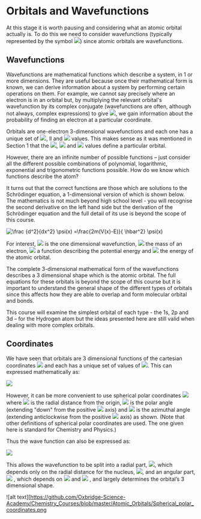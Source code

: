 # Orbitals and Wavefunctions

At this stage it is worth pausing and considering what an atomic orbital actually is. To do this we need to consider wavefunctions (typically represented by the symbol <img src="https://render.githubusercontent.com/render/math?math=\psi ">) 
since atomic orbitals are wavefunctions. 

## Wavefunctions

Wavefunctions are mathematical functions which describe a system, in 1 or more dimensions. They are useful because once their mathematical form is known, we can derive information about a system by performing certain operations on them. For example, we cannot say precisely where an electron is in an orbital but, by multiplying the relevant orbital's wavefunction by its complex conjugate (wavefunctions are often, although not always, complex expressions) to give <img src="https://render.githubusercontent.com/render/math?math=|\psi|^2">, we gain information about the probability of finding an electron at a particular coordinate.

Orbitals are one-electron 3-dimensional wavefunctions and each one has a unique set of <img src="https://render.githubusercontent.com/render/math?math=n">, ll and <img src="https://render.githubusercontent.com/render/math?math=m_l"> values. This makes sense as it was mentioned in Section 1 that the <img src="https://render.githubusercontent.com/render/math?math=n">, <img src="https://render.githubusercontent.com/render/math?math=l"> and <img src="https://render.githubusercontent.com/render/math?math=m_l"> values define a particular orbital. 

However, there are an infinite number of possible functions – just consider all the different possible combinations of polynomial, logarithmic, exponential and trigonometric functions possible. How do we know which functions describe the atom?
 
It turns out that the correct functions are those which are solutions to the Schrödinger equation, a 1-dimensional version of which is shown below. The mathematics is not much beyond high school level - you will recognise the second derivative on the left hand side but the derivation of the Schrödinger equation and the full detail of its use is beyond the scope of this course.

![\frac {d^2}{dx^2} \psi(x) =\frac{2m(V(x)-E)}{ \hbar^2} \psi(x)  ](https://render.githubusercontent.com/render/math?math=%5Cfrac%20%7Bd%5E2%7D%7Bdx%5E2%7D%20%5Cpsi(x)%20%3D%5Cfrac%7B2m(V(x)-E)%7D%7B%20%5Chbar%5E2%7D%20%5Cpsi(x)%20%20)


For interest, <img src="https://render.githubusercontent.com/render/math?math=\psi (x)">  is the one dimensional wavefunction, <img src="https://render.githubusercontent.com/render/math?math=m"> the mass of an electron, <img src="https://render.githubusercontent.com/render/math?math=V(x)"> a function describing the potential energy and <img src="https://render.githubusercontent.com/render/math?math=E"> the energy of the atomic orbital. 


The complete 3-dimensional mathematical form of the wavefunctions describes a 3 dimensional shape which is the atomic orbital. The full equations for these orbitals is beyond the scope of this course but it is important to understand the general shape of the different types of orbitals since this affects how they are able to overlap and form molecular orbital and bonds. 

This course will examine the simplest orbital of each type - the 1s, 2p and 3d – for the Hydrogen atom but the ideas presented here are still valid when dealing with more complex orbitals. 

## Coordinates
We have seen that orbitals are 3 dimensional functions of the cartesian coordinates <img src="https://render.githubusercontent.com/render/math?math=x,y,z"> and each has a unique set of values of <img src="https://render.githubusercontent.com/render/math?math=n, l, m_l, m_s">. This can expressed mathematically as: 

<img src="https://render.githubusercontent.com/render/math?math=\psi_{n,l,m_l,m_s}(x,y,z)">

However, it can be more convenient to use spherical polar coordinates <img src="https://render.githubusercontent.com/render/math?math=r,\theta,\phi"> where <img src="https://render.githubusercontent.com/render/math?math=r"> is the radial distance from the origin,  <img src="https://render.githubusercontent.com/render/math?math=\theta"> is the polar angle (extending "down" from the positive <img src="https://render.githubusercontent.com/render/math?math=z"> axis) and <img src="https://render.githubusercontent.com/render/math?math=\phi"> is the azimuthal angle (extending anticlockwise from the positive <img src="https://render.githubusercontent.com/render/math?math=x"> axis) as shown. (Note that other definitions of spherical polar coordinates are used. The one given here is standard for Chemistry and Physics.)  

Thus the wave function can also be expressed as: 

<img src="https://render.githubusercontent.com/render/math?math=\psi_{n,l,m_l,m_s}(r,θ,ϕ)">

This allows the wavefunction to be split into a radial part, <img src="https://render.githubusercontent.com/render/math?math=R">, which depends only on the radial distance for the nucleus, <img src="https://render.githubusercontent.com/render/math?math=r">, and an angular part, <img src="https://render.githubusercontent.com/render/math?math=Y">
, which depends on <img src="https://render.githubusercontent.com/render/math?math=\theta">
 and <img src="https://render.githubusercontent.com/render/math?math=\phi">
, and largely determines the orbital’s 3 dimensional shape.

![alt text][https://github.com/Oxbridge-Science-Academy/Chemistry_Courses/blob/master/Atomic_Orbitals/Spherical_polar_coordinates.png


